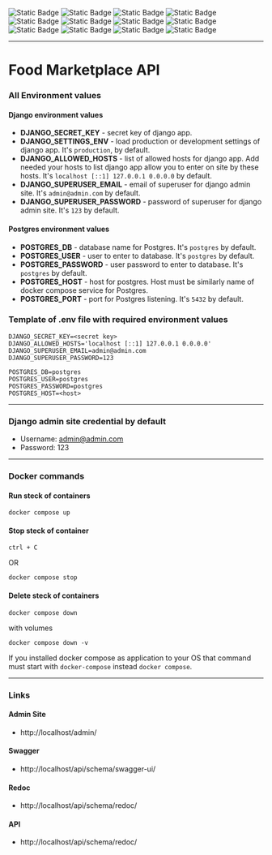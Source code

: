 ![Static Badge](https://img.shields.io/badge/Python-%23?style=for-the-badge&logo=python&logoColor=white&labelColor=%230a0a0a&color=%233776AB)
![Static Badge](https://img.shields.io/badge/Django-%23?style=for-the-badge&logo=django&logoColor=white&labelColor=%230a0a0a&color=%23092E20)
![Static Badge](https://img.shields.io/badge/Django%20REST%20Framework-%23?style=for-the-badge&logo=django&logoColor=white&labelColor=%230a0a0a&color=b81414)
![Static Badge](https://img.shields.io/badge/Swagger-%23?style=for-the-badge&logo=swagger&logoColor=white&labelColor=%230a0a0a&color=%2385EA2D)
![Static Badge](https://img.shields.io/badge/Postgres-%23?style=for-the-badge&logo=postgresql&logoColor=white&labelColor=%230a0a0a&color=%234169E1)
![Static Badge](https://img.shields.io/badge/Docker-%23?style=for-the-badge&logo=docker&logoColor=white&labelColor=%230a0a0a&color=%232496ED)
![Static Badge](https://img.shields.io/badge/%20pre%20commit-%23?style=for-the-badge&logo=pre-commit&logoColor=white&labelColor=%230a0a0a&color=%23FAB040)
![Static Badge](https://img.shields.io/badge/Ruff-%23?style=for-the-badge&logo=ruff&logoColor=white&labelColor=%230a0a0a&color=%23D7FF64)
![Static Badge](https://img.shields.io/badge/nginx-%23?style=for-the-badge&logo=nginx&logoColor=white&labelColor=%230a0a0a&color=%23009639)
![Static Badge](https://img.shields.io/badge/poetry-%23?style=for-the-badge&logo=poetry&logoColor=white&labelColor=%230a0a0a&color=%2360A5FA)
![Static Badge](https://img.shields.io/badge/gunicorn-%23?style=for-the-badge&logo=gunicorn&logoColor=white&labelColor=%230a0a0a&color=%23499848)
![Static Badge](https://img.shields.io/badge/JWT-%23?style=for-the-badge&logo=jsonwebtokens&labelColor=0a0a0a&color=%23662D91)

***

# Food Marketplace API

### All Environment values
#### Django environment values
* **DJANGO_SECRET_KEY** - secret key of django app.
* **DJANGO_SETTINGS_ENV** - load production or development settings
of django app. It's `production`, by default.
* **DJANGO_ALLOWED_HOSTS** - list of allowed hosts for django app.
Add needed your hosts to list django app allow you to enter on site 
by these hosts. It's `localhost [::1] 127.0.0.1 0.0.0.0` by default.
* **DJANGO_SUPERUSER_EMAIL** - email of superuser for django admin site.
It's `admin@admin.com` by default.
* **DJANGO_SUPERUSER_PASSWORD** - password of superuser for django admin site.
It's `123` by default.

#### Postgres environment values
- **POSTGRES_DB** - database name for Postgres. It's `postgres` by default.
- **POSTGRES_USER** - user to enter to database. It's `postgres` by default.
- **POSTGRES_PASSWORD** - user password to enter to database. 
It's `postgres` by default.
- **POSTGRES_HOST** - host for postgres. Host must be similarly 
name of docker compose service for Postgres. 
- **POSTGRES_PORT** - port for Postgres listening. It's `5432` by default.

### Template of .env file with required environment values
```dotenv
DJANGO_SECRET_KEY=<secret key>
DJANGO_ALLOWED_HOSTS='localhost [::1] 127.0.0.1 0.0.0.0'
DJANGO_SUPERUSER_EMAIL=admin@admin.com
DJANGO_SUPERUSER_PASSWORD=123

POSTGRES_DB=postgres
POSTGRES_USER=postgres
POSTGRES_PASSWORD=postgres
POSTGRES_HOST=<host>
```

***

### Django admin site credential by default
- Username: admin@admin.com
- Password: 123

***
### Docker commands
#### Run steck of containers
```commandline
docker compose up
```

#### Stop steck of container
```
ctrl + C
```
OR
```commandline
docker compose stop
```
#### Delete steck of containers
```commandline
docker compose down
```
with volumes
```commandline
docker compose down -v
```

If you installed docker compose as application to your OS that command must start with 
`docker-compose` instead `docker compose`.

***

### Links
#### Admin Site
- http://localhost/admin/

#### Swagger
- http://localhost/api/schema/swagger-ui/

#### Redoc
- http://localhost/api/schema/redoc/

#### API
- http://localhost/api/schema/redoc/
